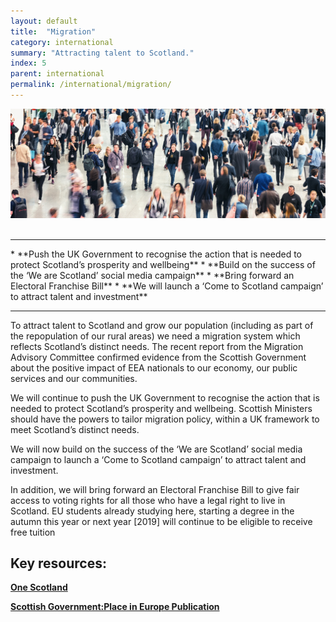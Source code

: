 ```yaml
---
layout: default
title:  "Migration"
category: international
summary: "Attracting talent to Scotland."
index: 5
parent: international
permalink: /international/migration/
---
```

![Migration Photo](/assets/images/pageimages/international4.jpg)  
<br>
<hr>
* **Push the UK Government to recognise the action that is needed to protect Scotland’s prosperity and wellbeing**
* **Build on the success of the ‘We are Scotland’ social media campaign**
* **Bring forward an Electoral Franchise Bill**
* **We will launch a ‘Come to Scotland campaign’ to attract talent and investment**

<hr>

To attract talent to Scotland and grow our population (including as part of the repopulation of our rural areas) we need a migration system which reflects Scotland’s distinct needs. The recent report from the Migration Advisory Committee confirmed evidence from the Scottish Government about the positive impact of EEA nationals to our economy, our public services and our communities.

We will continue to push the UK Government to recognise the action that is needed to protect Scotland’s prosperity and wellbeing. Scottish Ministers should have the powers to tailor migration policy, within a UK framework to meet Scotland’s distinct needs.

We will now build on the success of the ‘We are Scotland’ social media campaign to launch a ‘Come to Scotland campaign’ to attract talent and investment.

In addition, we will bring forward an Electoral Franchise Bill to give fair access to voting rights for all those who have a legal right to live in Scotland. EU students already studying here, starting a degree in the autumn this year or next year [2019] will continue to be eligible to receive free tuition


## Key resources:
**[One Scotland](https://onescotland.org/campaigns/we-are-scotland/)**   

**[Scottish Government:Place in Europe Publication](https://beta.gov.scot/publications/scotlands-place-europe-people-jobs-investment/)**  
